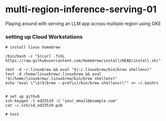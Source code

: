 # multi-region-inference-serving-01
Playing around with serving an LLM app across multiple region using GKE

### setting up Cloud Workstations

```
# install linux homebrew 

/bin/bash -c "$(curl -fsSL https://raw.githubusercontent.com/Homebrew/install/HEAD/install.sh)"

test -d ~/.linuxbrew && eval "$(~/.linuxbrew/bin/brew shellenv)"
test -d /home/linuxbrew/.linuxbrew && eval "$(/home/linuxbrew/.linuxbrew/bin/brew shellenv)"
echo "eval \"\$($(brew --prefix)/bin/brew shellenv)\"" >> ~/.bashrc


# set up github
ssh-keygen -t ed25519 -C "your_email@example.com"
cat ~/.ssh/id_ed25519.pub

# test
```

